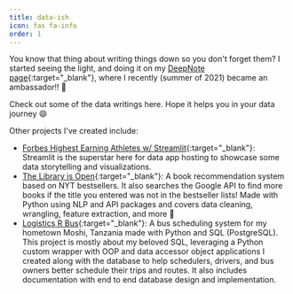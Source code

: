 ```yaml
---
title: data-ish
icon: fas fa-info
order: 1
---
```


You know that thing about writing things down so you don't forget them? I started seeing the light, and doing it on my [DeepNote page](https://deepnote.com/@sia-seko/){:target="_blank"}, where I recently (summer of 2021) became an ambassador!! :tada:

Check out some of the data writings here. Hope it helps you in your data journey :smile:

Other projects I've created include:

- [Forbes Highest Earning Athletes w/ Streamlit](https://share.streamlit.io/siawayforward/streamlit-forbes-athletes-viz/forbes_list.py){:target="_blank"}: Streamlit is the superstar here for data app hosting to showcase some data storytelling and visualizations.
- [The Library is Open](https://share.streamlit.io/siawayforward/the-library-is-open/main/main_run.py){:target="_blank"}: A book recommendation system based on NYT bestsellers. It also searches the Google API to find more books if the title you entered was not in the bestseller lists! Made with Python using NLP and API packages and covers data cleaning, wrangling, feature extraction, and more :tada:
- [Logistics R Bus](https://github.com/siawayforward/logistics-R-bus){:target="_blank"}: A bus scheduling system for my hometown Moshi, Tanzania made with Python and SQL (PostgreSQL). This project is mostly about my beloved SQL, leveraging a Python custom wrapper with OOP and data accessor object applications I created along with the database to help schedulers, drivers, and bus owners better schedule their trips and routes. It also includes documentation with end to end database design and implementation.
